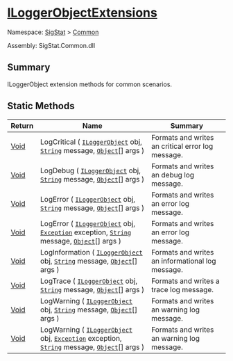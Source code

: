 # [ILoggerObjectExtensions](./ILoggerObjectExtensions.md)

Namespace: [SigStat]() > [Common](./README.md)

Assembly: SigStat.Common.dll

## Summary
ILoggerObject extension methods for common scenarios.

## Static Methods

| Return | Name | Summary | 
| --- | --- | --- | 
| [Void](https://docs.microsoft.com/en-us/dotnet/api/System.Void) | LogCritical ( [`ILoggerObject`](./ILoggerObject.md) obj, [`String`](https://docs.microsoft.com/en-us/dotnet/api/System.String) message, [`Object`](https://docs.microsoft.com/en-us/dotnet/api/System.Object)[] args ) | Formats and writes an critical error log message. | 
| [Void](https://docs.microsoft.com/en-us/dotnet/api/System.Void) | LogDebug ( [`ILoggerObject`](./ILoggerObject.md) obj, [`String`](https://docs.microsoft.com/en-us/dotnet/api/System.String) message, [`Object`](https://docs.microsoft.com/en-us/dotnet/api/System.Object)[] args ) | Formats and writes an debug log message. | 
| [Void](https://docs.microsoft.com/en-us/dotnet/api/System.Void) | LogError ( [`ILoggerObject`](./ILoggerObject.md) obj, [`String`](https://docs.microsoft.com/en-us/dotnet/api/System.String) message, [`Object`](https://docs.microsoft.com/en-us/dotnet/api/System.Object)[] args ) | Formats and writes an error log message. | 
| [Void](https://docs.microsoft.com/en-us/dotnet/api/System.Void) | LogError ( [`ILoggerObject`](./ILoggerObject.md) obj, [`Exception`](https://docs.microsoft.com/en-us/dotnet/api/System.Exception) exception, [`String`](https://docs.microsoft.com/en-us/dotnet/api/System.String) message, [`Object`](https://docs.microsoft.com/en-us/dotnet/api/System.Object)[] args ) | Formats and writes an error log message. | 
| [Void](https://docs.microsoft.com/en-us/dotnet/api/System.Void) | LogInformation ( [`ILoggerObject`](./ILoggerObject.md) obj, [`String`](https://docs.microsoft.com/en-us/dotnet/api/System.String) message, [`Object`](https://docs.microsoft.com/en-us/dotnet/api/System.Object)[] args ) | Formats and writes an informational log message. | 
| [Void](https://docs.microsoft.com/en-us/dotnet/api/System.Void) | LogTrace ( [`ILoggerObject`](./ILoggerObject.md) obj, [`String`](https://docs.microsoft.com/en-us/dotnet/api/System.String) message, [`Object`](https://docs.microsoft.com/en-us/dotnet/api/System.Object)[] args ) | Formats and writes a trace log message. | 
| [Void](https://docs.microsoft.com/en-us/dotnet/api/System.Void) | LogWarning ( [`ILoggerObject`](./ILoggerObject.md) obj, [`String`](https://docs.microsoft.com/en-us/dotnet/api/System.String) message, [`Object`](https://docs.microsoft.com/en-us/dotnet/api/System.Object)[] args ) | Formats and writes an warning log message. | 
| [Void](https://docs.microsoft.com/en-us/dotnet/api/System.Void) | LogWarning ( [`ILoggerObject`](./ILoggerObject.md) obj, [`Exception`](https://docs.microsoft.com/en-us/dotnet/api/System.Exception) exception, [`String`](https://docs.microsoft.com/en-us/dotnet/api/System.String) message, [`Object`](https://docs.microsoft.com/en-us/dotnet/api/System.Object)[] args ) | Formats and writes an warning log message. | 


